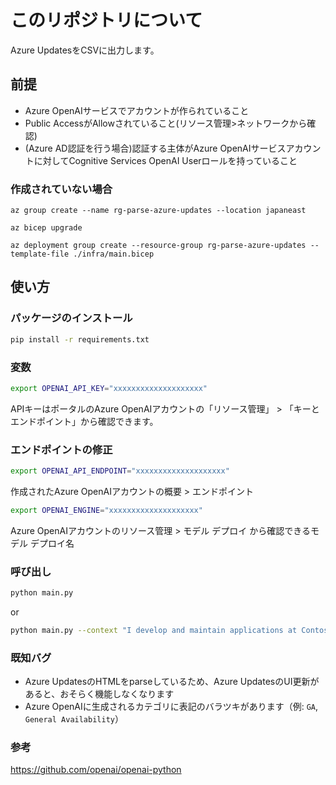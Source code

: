 # このリポジトリについて
Azure UpdatesをCSVに出力します。

## 前提
 * Azure OpenAIサービスでアカウントが作られていること
 * Public AccessがAllowされていること(リソース管理>ネットワークから確認)
 * (Azure AD認証を行う場合)認証する主体がAzure OpenAIサービスアカウントに対してCognitive Services OpenAI Userロールを持っていること

### 作成されていない場合
```
az group create --name rg-parse-azure-updates --location japaneast

az bicep upgrade

az deployment group create --resource-group rg-parse-azure-updates --template-file ./infra/main.bicep
```

## 使い方

### パッケージのインストール
```bash
pip install -r requirements.txt
```
### 変数
```bash
export OPENAI_API_KEY="xxxxxxxxxxxxxxxxxxxx"
```
APIキーはポータルのAzure OpenAIアカウントの「リソース管理」 > 「キーとエンドポイント」から確認できます。

### エンドポイントの修正
```bash
export OPENAI_API_ENDPOINT="xxxxxxxxxxxxxxxxxxxx"
```
作成されたAzure OpenAIアカウントの概要 > エンドポイント

```bash
export OPENAI_ENGINE="xxxxxxxxxxxxxxxxxxxx"
```
Azure OpenAIアカウントのリソース管理 > モデル デプロイ から確認できるモデル デプロイ名

### 呼び出し

```bash
python main.py
```

or 

```bash
python main.py --context "I develop and maintain applications at Contoso. At Contoso, our applications currently mainly run on Azure App Service, and we mainly use Azure SQL for our databases. While we currently do not use Azure's AI services, we are interested in potentially leveraging them in the future."
```

### 既知バグ
- Azure UpdatesのHTMLをparseしているため、Azure UpdatesのUI更新があると、おそらく機能しなくなります
- Azure OpenAIに生成されるカテゴリに表記のバラツキがあります（例: `GA`, `General Availability`）

### 参考
https://github.com/openai/openai-python
